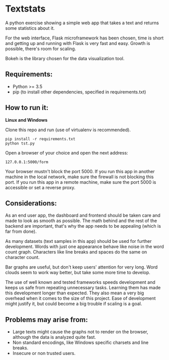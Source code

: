 Textstats
=========

A python exercise showing a simple web app that takes a text and returns some
statistics about it.

For the web interface, Flask microframework has been chosen, time is short and
getting up and running with Flask is very fast and easy. Growth is possible,
there's room for scaling.

Bokeh is the library chosen for the data visualization tool.

Requirements:
-------------

+ Python >= 3.5
+ pip (to install other dependencies, specified in requirements.txt)

How to run it:
--------------

**Linux and Windows**

Clone this repo and run (use of virtualenv is recommended).

    pip install -r requirements.txt
    python tst.py

Open a browser of your choice and open the next address:

    127.0.0.1:5000/form


Your browser mustn't block the port 5000. If you run this app in another
machine in the local network, make sure the firewall is not blocking this port.
If you run this app in a remote machine, make sure the port 5000 is accessible
or set a reverse proxy.


Considerations:
---------------

As an end user app, the dashboard and frontend should be taken care and made to
look as smooth as possible. The math behind and the rest of the backend are 
important, that's why the app needs to be appealing (which is far from done).

As many datasets (text samples in this app) should be used for further
development. Words with just one appearance behave like noise in the word count
graph. Characters like line breaks and spaces do the same on character count.

Bar graphs are useful, but don't keep users' attention for very long. Word
clouds seem to work way better, but take some more time to develop. 

The use of well known and tested frameworks speeds development and keeps us
safe from repeating unnecessary tasks. Learning them has made this development
longer than expected. They also mean a very big overhead when it comes to the
size of this project. Ease of development might justify it, but could become
a big trouble if scaling is a goal.


Problems may arise from:
------------------------

+ Large texts might cause the graphs not to render on the browser, although the
  data is analyzed quite fast.
+ Non standard encodings, like Windows specific charsets and line breaks.
+ Insecure or non trusted users.
